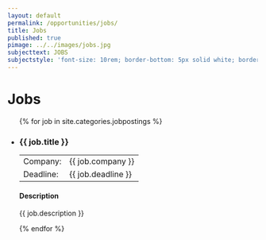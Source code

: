 ```yaml
---
layout: default
permalink: /opportunities/jobs/
title: Jobs
published: true
pimage: ../../images/jobs.jpg
subjecttext: JOBS
subjectstyle: 'font-size: 10rem; border-bottom: 5px solid white; border-top: 5px solid white;'
---
```


<!--TODO: Paginate-->
<div class="content-wrap">
	<h1>Jobs</h1>
	<ul class='job-list'>
	{% for job in site.categories.jobpostings %}
    	<li class='job-list-item'>
        	<h3>{{ job.title }}</h1>
            <table class='job-detail-table'>
           		<tr>
                	<td>Company:</td>
                    <td>{{ job.company }}</td>
                </tr>
            	<tr>
                	<td>Deadline:</td>
                    <td>{{ job.deadline }}</td>
                </tr>
            </table>
            <h4>Description</h2>
            <p>{{ job.description }}</p>
    	</li>
	{% endfor %}
	</ul>
</div>
